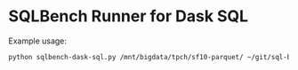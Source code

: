 # SQLBench Runner for Dask SQL

Example usage:

```bash
python sqlbench-dask-sql.py /mnt/bigdata/tpch/sf10-parquet/ ~/git/sql-benchmarks/sqlbench-h/queries/sf\=10 22
```
